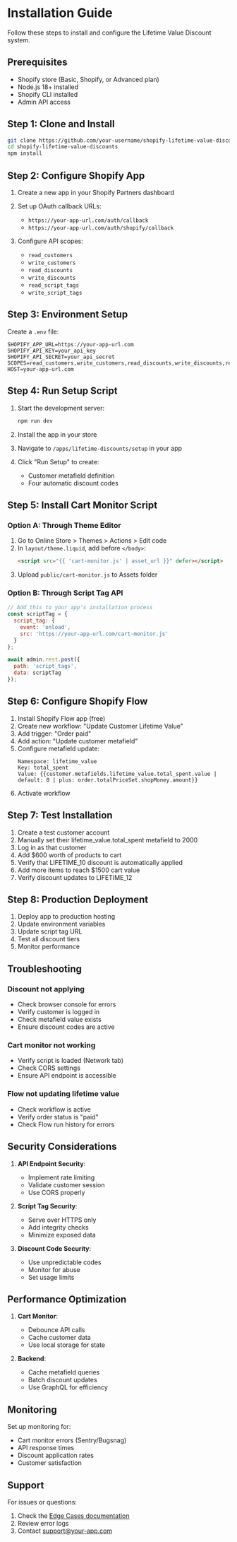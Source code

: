 # Installation Guide

Follow these steps to install and configure the Lifetime Value Discount system.

## Prerequisites

- Shopify store (Basic, Shopify, or Advanced plan)
- Node.js 18+ installed
- Shopify CLI installed
- Admin API access

## Step 1: Clone and Install

```bash
git clone https://github.com/your-username/shopify-lifetime-value-discounts.git
cd shopify-lifetime-value-discounts
npm install
```

## Step 2: Configure Shopify App

1. Create a new app in your Shopify Partners dashboard
2. Set up OAuth callback URLs:
   - `https://your-app-url.com/auth/callback`
   - `https://your-app-url.com/auth/shopify/callback`

3. Configure API scopes:
   - `read_customers`
   - `write_customers`
   - `read_discounts`
   - `write_discounts`
   - `read_script_tags`
   - `write_script_tags`

## Step 3: Environment Setup

Create a `.env` file:

```env
SHOPIFY_APP_URL=https://your-app-url.com
SHOPIFY_API_KEY=your_api_key
SHOPIFY_API_SECRET=your_api_secret
SCOPES=read_customers,write_customers,read_discounts,write_discounts,read_script_tags,write_script_tags
HOST=your-app-url.com
```

## Step 4: Run Setup Script

1. Start the development server:
   ```bash
   npm run dev
   ```

2. Install the app in your store

3. Navigate to `/apps/lifetime-discounts/setup` in your app

4. Click "Run Setup" to create:
   - Customer metafield definition
   - Four automatic discount codes

## Step 5: Install Cart Monitor Script

### Option A: Through Theme Editor

1. Go to Online Store > Themes > Actions > Edit code
2. In `layout/theme.liquid`, add before `</body>`:
   ```html
   <script src="{{ 'cart-monitor.js' | asset_url }}" defer></script>
   ```
3. Upload `public/cart-monitor.js` to Assets folder

### Option B: Through Script Tag API

```javascript
// Add this to your app's installation process
const scriptTag = {
  script_tag: {
    event: 'onload',
    src: 'https://your-app-url.com/cart-monitor.js'
  }
};

await admin.rest.post({
  path: 'script_tags',
  data: scriptTag
});
```

## Step 6: Configure Shopify Flow

1. Install Shopify Flow app (free)
2. Create new workflow: "Update Customer Lifetime Value"
3. Add trigger: "Order paid"
4. Add action: "Update customer metafield"
5. Configure metafield update:
   ```
   Namespace: lifetime_value
   Key: total_spent
   Value: {{customer.metafields.lifetime_value.total_spent.value | default: 0 | plus: order.totalPriceSet.shopMoney.amount}}
   ```
6. Activate workflow

## Step 7: Test Installation

1. Create a test customer account
2. Manually set their lifetime_value.total_spent metafield to 2000
3. Log in as that customer
4. Add $600 worth of products to cart
5. Verify that LIFETIME_10 discount is automatically applied
6. Add more items to reach $1500 cart value
7. Verify discount updates to LIFETIME_12

## Step 8: Production Deployment

1. Deploy app to production hosting
2. Update environment variables
3. Update script tag URL
4. Test all discount tiers
5. Monitor performance

## Troubleshooting

### Discount not applying
- Check browser console for errors
- Verify customer is logged in
- Check metafield value exists
- Ensure discount codes are active

### Cart monitor not working
- Verify script is loaded (Network tab)
- Check CORS settings
- Ensure API endpoint is accessible

### Flow not updating lifetime value
- Check workflow is active
- Verify order status is "paid"
- Check Flow run history for errors

## Security Considerations

1. **API Endpoint Security**:
   - Implement rate limiting
   - Validate customer session
   - Use CORS properly

2. **Script Tag Security**:
   - Serve over HTTPS only
   - Add integrity checks
   - Minimize exposed data

3. **Discount Code Security**:
   - Use unpredictable codes
   - Monitor for abuse
   - Set usage limits

## Performance Optimization

1. **Cart Monitor**:
   - Debounce API calls
   - Cache customer data
   - Use local storage for state

2. **Backend**:
   - Cache metafield queries
   - Batch discount updates
   - Use GraphQL for efficiency

## Monitoring

Set up monitoring for:
- Cart monitor errors (Sentry/Bugsnag)
- API response times
- Discount application rates
- Customer satisfaction

## Support

For issues or questions:
1. Check the [Edge Cases documentation](./EDGE_CASES.md)
2. Review error logs
3. Contact support@your-app.com